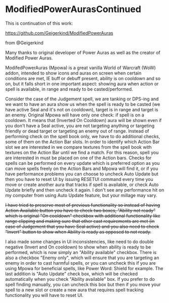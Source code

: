 # ModifiedPowerAurasContinued

This is continuation of this work:

https://github.com/Geigerkind/ModifiedPowerAuras

from @Geigerkind

Many thanks to original developer of Power Auras as well as the creator of Modified Power Auras.

ModifedPowerAuras (Mpowa) is a great vanilla World of Warcraft (WoW) addon, intended to show icons and auras
on screen when certain conditions are met, IE buff or debuff present, ability is on cooldown and so on, 
but it falls short in one important aspect: showing aura when action or spell is available, in range 
and ready to be casted/performed.

Consider the case of the Judgement spell, we are tanking or DPS-ing and we want to have an aura show us 
when the spell is ready to be casted (we have active Seal and it's not on cooldown), target is in range 
and target is an enemy. Original Mpowa will have only one check: if spell is on a cooldown. It means that 
(Inverted On Cooldown) aura will be shown even if you don't have a Seal active, you are not targeting 
anything or targeting friendly or dead target or targeting an enemy out of range. Instead of performing 
check on the spell book only, we have to do additional checks, some of them on the Action Bar slots. In 
order to identify which Action Bar slot we are interested in we compare textures from the spell book with 
textures on the Action Bar until we find a match. For this reason, spell you are interested in must be placed on 
one of the Action bars. Checks for spells can be performed on every update which is preferred option 
as you can move spells freely on the Action Bars and Mpowa will find it, or if you have performance 
problems you can choose to uncheck Auto Update but then you have to reset UI by issuing RESETUI command
every time you move or create another aura that tracks if spell is available, or check Auto Update 
briefly and then uncheck it again. I don't see any performance hit on my computer from using Auto Update
feature, but your millage may vary.

~~I have tried to preserve most of previous functionality so instead of having Action Available button you
have to check two boxes, "Ability not ready" which is original "On cooldown" checkbox with additional 
functionality like range clipping and making sure that other cast requirements are met (in case of Judgement
that you have Seal active) and you also need to check "Invert" button to show when Ability is ready as 
opposed to not ready.~~

I also made some changes in UI inconsistencies, like need to do double negative (Invert and On cooldown) to 
show when ability is ready to be performed, which is now simply an "Ability available" checkbox. There is also 
a checkbox "Enemy only", which will ensure that you are targeting an enemy in order to cast harmful spells, 
or you can uncheck this if you are using Mpowa for beneficial spells, like Power Word: Shield for example. The
last addition is "Auto Update" check box, which will be checked automatically when you check "Ability available" 
box. If you prefer to do spell finding manually, you can uncheck this box but then if you move your spell to a 
new slot or create a new aura that requires spell tracking functionality you will have to reset UI.